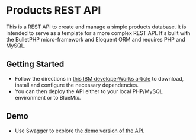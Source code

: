 # Products REST API

This is a REST API to create and manage a simple products database. It is intended to serve as a template for a more complex REST API. It's built with the BulletPHP micro-framework and Eloquent ORM and requires PHP and MySQL.

## Getting Started

* Follow the directions in [this IBM developerWorks article](http://www.ibm.com/developerworks/library/wa-deployrest-app/index.html) to download, install and configure the necessary dependencies. 
* You can then deploy the API either to your local PHP/MySQL environment or to BlueMix.

## Demo
* Use Swagger to explore [the demo version of the API](http://products-api.ng.bluemix.net/api-docs/swagger-ui/#!/products).
